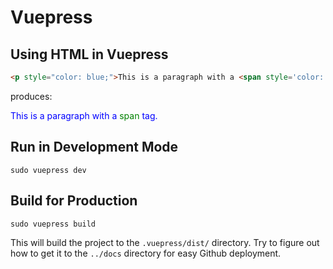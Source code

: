 # Vuepress

## Using HTML in Vuepress

``` html
<p style="color: blue;">This is a paragraph with a <span style='color: green;'>span</span> tag.</p>
```

produces:

<p style="color: blue;">This is a paragraph with a <span style='color: green;'>span</span> tag.</p>


## Run in Development Mode

``` shell
sudo vuepress dev
```


## Build for Production

``` shell
sudo vuepress build
```

This will build the project to the `.vuepress/dist/` directory. Try to figure out how to get it to the `../docs` directory for easy Github deployment.